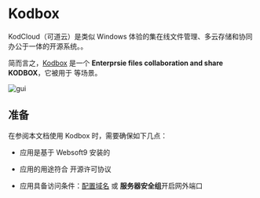 # Kodbox

KodCloud（可道云）是类似 Windows 体验的集在线文件管理、多云存储和协同办公于一体的开源系统。。  

简而言之，[Kodbox](https://kodcloud.com/) 是一个 **Enterprsie files collaboration and share KODBOX**，它被用于  等场景。   


![gui](https://libs.websoft9.com/Websoft9/DocsPicture/zh/kodcloud/kodcloud-gui-websoft9.png)


## 准备

在参阅本文档使用 Kodbox 时，需要确保如下几点：

- 应用是基于 Websoft9 安装的

- 应用的用途符合 [](https://some_license_url) 开源许可协议

- 应用具备访问条件：[配置域名](./guide/appsetdomain) 或 **服务器安全组**开启网外端口